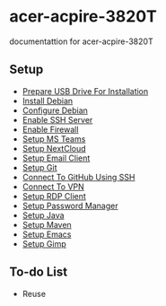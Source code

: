 # acer-acpire-3820T

documentattion for acer-acpire-3820T

## Setup

* [Prepare USB Drive For Installation](https://github.com/Software-Ingenieur-Begerad/setup/blob/main/doc/bootable-usb-drive.md)
* [Install Debian](https://github.com/Software-Ingenieur-Begerad/setup/blob/main/doc/debian-install.md)
* [Configure Debian](https://github.com/Software-Ingenieur-Begerad/setup/blob/main/doc/debian-config.md)
* [Enable SSH Server](https://github.com/Software-Ingenieur-Begerad/setup/blob/main/doc/ssh-server.md)
* [Enable Firewall](https://github.com/Software-Ingenieur-Begerad/setup/blob/main/doc/firewall.md)
* [Setup MS Teams](https://github.com/Software-Ingenieur-Begerad/setup/blob/main/doc/ms-teams.md)
* [Setup NextCloud](https://github.com/Software-Ingenieur-Begerad/setup/blob/main/doc/nextcloud.md)
* [Setup Email Client](https://github.com/Software-Ingenieur-Begerad/setup/blob/main/doc/email-client.md)
* [Setup Git](https://github.com/Software-Ingenieur-Begerad/setup/blob/main/doc/git.md)
* [Connect To GitHub Using SSH](https://github.com/Software-Ingenieur-Begerad/setup/blob/main/doc/github-ssh.md)
* [Connect To VPN](https://github.com/Software-Ingenieur-Begerad/setup/blob/main/doc/vpn.md)
* [Setup RDP Client](https://github.com/Software-Ingenieur-Begerad/setup/blob/main/doc/rdp.md)
* [Setup Password Manager](https://github.com/Software-Ingenieur-Begerad/setup/blob/main/doc/pwd-mgmt.md)
* [Setup Java](https://github.com/Software-Ingenieur-Begerad/setup/blob/main/doc/java.md)
* [Setup Maven](https://github.com/Software-Ingenieur-Begerad/setup/blob/main/doc/maven.md)
* [Setup Emacs](https://github.com/Software-Ingenieur-Begerad/setup/blob/main/doc/emacs.md)
* [Setup Gimp](https://github.com/Software-Ingenieur-Begerad/setup/blob/main/doc/gimp.md)

## To-do List

* Reuse
